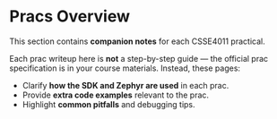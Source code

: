 # Pracs Overview

This section contains **companion notes** for each CSSE4011 practical.

Each prac writeup here is **not** a step-by-step guide — the official prac
specification is in your course materials. Instead, these pages:

- Clarify **how the SDK and Zephyr are used** in each prac.
- Provide **extra code examples** relevant to the prac.
- Highlight **common pitfalls** and debugging tips.
